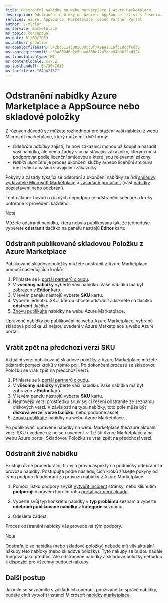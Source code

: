 ```yaml
---
title: Odstranění nabídky na webu marketplace | Azure Marketplace
description: Odstranění nabídky na Azure a AppSource tržišť s řešeními pomocí portál Cloud Partner
services: Azure, AppSource, Marketplace, Cloud Partner Portal,
author: v-miclar
ms.service: marketplace
ms.topic: conceptual
ms.date: 01/09/2019
ms.author: pabutler
ms.openlocfilehash: 542bc611ac8820385c3f749aa151afc1dcdf6db5
ms.sourcegitcommit: c53a800d6c2e5baad800c1247dce94bdbf2ad324
ms.translationtype: MT
ms.contentlocale: cs-CZ
ms.lasthandoff: 04/30/2019
ms.locfileid: "64942137"
---
```

# <a name="delete-azure-marketplace-and-appsource-offers-or-skus"></a>Odstranění nabídky Azure Marketplace a AppSource nebo skladové položky

Z různých důvodů se můžete rozhodnout pro stažení vaši nabídku z webu Microsoft marketplace, který může mít dvě formy:

- *Odebrání nabídky* zajistí, že noví zákazníci mohou už koupit a nasadit vaši nabídku, ale nemá žádný vliv na stávající zákazníky, kterým musí podporovat podle licenční smlouvou a které jsou relevantní zákony. 
- *Nabízí ukončení* je proces ukončení služby a/nebo licenční smlouva mezi vámi a vašimi stávajícími zákazníky. 

Pokyny a zásady týkající se odebrání a ukončení nabídky se řídí [smlouvy vydavatele Microsoft Marketplace](https://go.microsoft.com/fwlink/?LinkID=699560) a [zásadách pro účast](https://azure.microsoft.com/support/legal/marketplace/participation-policies/) (část [nabídky pozastavení nebo odebrání](https://docs.microsoft.com/legal/marketplace/participation-policy#offering-suspension-and-removal)). 

Tento článek hovoří o různých nepodporuje odstranění scénáře a kroky potřebné k provedení každého.  

> [!NOTE]
> Můžete odstranit nabídku, která nebyla publikována tak, že jednoduše vyberete **odstranit** tlačítko na panelu nástrojů **Editor** kartu.


## <a name="delete-a-published-sku-from-the-azure-marketplace"></a>Odstranit publikované skladovou Položku z Azure Marketplace

Publikované skladové položky můžete odstranit z Azure Marketplace pomocí následujících kroků:

1.  Přihlaste se k [portál partnerů cloudu](https://cloudpartner.azure.com/).
2.  V **všechny nabídky** vyberte vaši nabídku.  Vaše nabídka má být zobrazen v **Editor** kartu.
3.  V levém panelu nástrojů vyberte **SKU** kartu. 
4.  Vyberte jednotku SKU, kterou chcete odstranit a klikněte na tlačítko **odstranit** tlačítko.
5.  [Znovu publikujte](./cpp-publish-offer.md) nabídky na webu Azure Marketplace.

Upravené nabídky po publikování na webu Azure Marketplace, vybraná skladová položka už nejsou uvedení v Azure Marketplace a webu Azure portal.


## <a name="roll-back-to-a-previous-sku-version"></a>Vrátit zpět na předchozí verzi SKU

Aktuální verzi publikované skladové položky z Azure Marketplace můžete odstranit pomocí kroků v tomto poli. Po dokončení procesu se skladovou Položku se vrátí zpět na předchozí verzi.

1. Přihlaste se k [portál partnerů cloudu](https://cloudpartner.azure.com/).
2. V **všechny nabídky** vyberte vaši nabídku.  Vaše nabídka má být zobrazen v **Editor** kartu.
3. V levém panelu nástrojů vyberte **SKU** kartu. 
4. Nejnovější verzi prostředku související řešení odstraníte ze seznamu diskových verzí.  V závislosti na typu nabídky, toto pole může být **disková verze**, **verze balíčku**, nebo podobné asset. 
5. [Znovu publikujte](./cpp-publish-offer.md) nabídky na webu Azure Marketplace.

Po publikování upravené nabídky na webu Marketplace theAzure aktuální verzi SKU uvedené už nejsou uvedení. v Tržišti Azure Marketplace a na webu Azure portal.  Skladovou Položku se vrátí zpět na předchozí verzi.


## <a name="delete-a-live-offer"></a>Odstranit živé nabídku

Existují různé procedurální, firmy a právní aspekty na podmínky odebrání za provozu nabídky. Postupujte podle následujících kroků získejte pokyny od týmu podporu k odebrání za provozu nabídky z Azure Marketplace:

1.  Pomocí lístku podpory zvýšit [vytvořit incident](https://go.microsoft.com/fwlink/?linkid=844975) stránky, nebo kliknutím **podporují** v pravém horním rohu [portál partnerů cloudu](https://cloudpartner.azure.com/).

2.  Vyberte svůj typ konkrétní nabídky v **typ problému** seznam a vyberte **odebrání publikované nabídky** v **kategorie** seznamu.

3.  Odešlete žádost.

Proces odstranění nabídky vás provede na tým podpory.

> [!NOTE]
> Odstraňuje se nabídka (nebo skladové položky) nebude mít vliv aktuální nákupy této nabídky (nebo skladové položky). Tyto nákupy se budou nadále fungovat jako předtím. Ale odstraněné nabídky a skladové položky nebudou k dispozici pro všechny budoucí nákupy.


## <a name="next-steps"></a>Další postup

Jakmile se seznámíte s základních operací, používané ke správě nabídky, budete chtít vytvořit instanci Microsoft [nabídky marketplace](../cpp-marketplace-offers.md).
